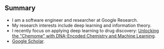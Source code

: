 ## Summary

*   I am a software engineer and researcher at Google Research.
*   My research interests include deep learning and information theory. 
*   I recently focus on applying deep learning to drug discovery: [Unlocking the "Chemome" with DNA-Encoded Chemistry and Machine Learning](https://ai.googleblog.com/2020/06/unlocking-chemome-with-dna-encoded.html).
*   [Google Scholar](https://scholar.google.com/citations?user=kGx-ZZ8AAAAJ&hl=en).

